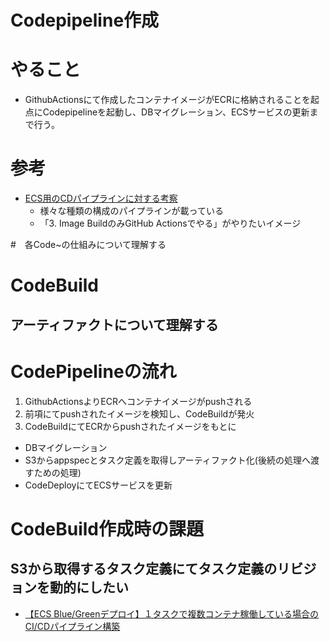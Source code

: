 # Codepipeline作成

# やること
- GithubActionsにて作成したコンテナイメージがECRに格納されることを起点にCodepipelineを起動し、DBマイグレーション、ECSサービスの更新まで行う。

# 参考
- [ECS用のCDパイプラインに対する考察](https://zenn.dev/reireias/articles/8e987af2762eaa#%E8%B6%A3%E6%97%A8)
  - 様々な種類の構成のパイプラインが載っている
  - 「3. Image BuildのみGitHub Actionsでやる」がやりたいイメージ

#　各Code~の仕組みについて理解する

# CodeBuild

## アーティファクトについて理解する

# CodePipelineの流れ

1. GithubActionsよりECRへコンテナイメージがpushされる
2. 前項にてpushされたイメージを検知し、CodeBuildが発火
3. CodeBuildにてECRからpushされたイメージをもとに
  - DBマイグレーション
  - S3からappspecとタスク定義を取得しアーティファクト化(後続の処理へ渡すための処理)
  - CodeDeployにてECSサービスを更新


# CodeBuild作成時の課題

## S3から取得するタスク定義にてタスク定義のリビジョンを動的にしたい
- [【ECS Blue/Greenデプロイ】１タスクで複数コンテナ稼働している場合のCI/CDパイプライン構築](https://qiita.com/tarian/items/5043abe44345d448e7dc)

